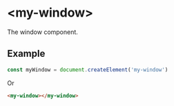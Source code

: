 # &lt;my-window&gt;
The window component.

## Example

```js
const myWindow = document.createElement('my-window')
```

Or

```html
<my-window></my-window>
```

